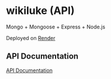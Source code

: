 # wikiluke (API)

Mongo + Mongoose + Express + Node.js

Deployed on [Render](https://wikiluke-api.onrender.com)

## API Documentation

[API Documentation](https://wikiluke-api.onrender.com/api-docs)
